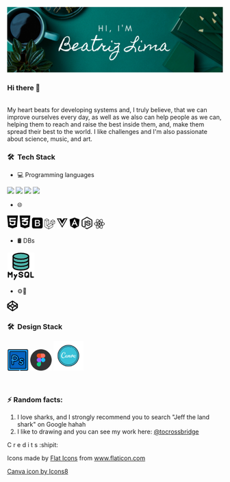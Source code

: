 <img src="img/banner.png" />

### Hi there 👋
<br/>
My heart beats for developing systems and, I truly believe, that we can improve ourselves every day, as well as we also can help people as we can, helping them to reach and raise the best inside them, and, make them spread their best to the world.
I like challenges and I'm also passionate about science, music, and art.

<h3> 🛠 &nbsp;Tech Stack</h3>

- 💻 Programming languages &nbsp;
<p float="left">
  <img src="/svg/js.png" width="25" /> 
  <img src="/svg/php.png" width="25" />
  <img src="/svg/python.png" width="25" />
  <img src="/svg/java.png" width="25" />
</p>

- 🌐 &nbsp;
<p float="left">
  <img src="/svg/html5.svg" width="25" /> 
  <img src="/svg/css3.svg" width="25" /> 
  <img src="/svg/bootstrap.svg" width="25" /> 
  <img src="/svg/laravel.svg" width="25" /> 
  <img src="/svg/vuejs.svg" width="25" /> 
  <img src="/svg/angular.svg" width="25" /> 
  <img src="/svg/node-js.svg" width="25" /> 
  <img src="/svg/react.svg" width="25" /> 
</p>

- 🛢 DBs &nbsp;
<p float="left">
  <img src="/icons/mysql.png" />
</p>

- ⚙️🔧 &nbsp;
<p float="left">
  <img src="/svg/codepen.svg" width="25" /> 
</p>

<h3> 🛠 &nbsp;Design Stack</h3>
<p float="left">
  <img src="/icons/adobe-photoshop.png" width="50" /> 
  <img src="/icons/figma.png" width="50" />
  <img src="/icons/canva_icon.png" width="70" />
</p>

<br/>


### ⚡ Random facts:
1. I love sharks, and I strongly recommend you to search "Jeff the land shark" on Google hahah
2. I like to drawing and you can see my work here: <a href="http://instagram.com/tocrossbridge" target="_blank">@tocrossbridge</a>


C r e d i t s :shipit:

Icons made by <a href="https://www.flaticon.com/authors/flat-icons" title="Flat Icons">Flat Icons</a> from <a href="https://www.flaticon.com/" title="Flaticon"> www.flaticon.com</a>

<a href="https://icons8.com/icon/nBeuei22ZvUb/canva">Canva icon by Icons8</a>